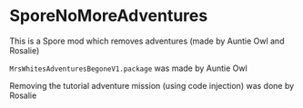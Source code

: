 # SporeNoMoreAdventures
This is a Spore mod which removes adventures (made by Auntie Owl and Rosalie)

`MrsWhitesAdventuresBegoneV1.package` was made by Auntie Owl

Removing the tutorial adventure mission (using code injection) was done by Rosalie
